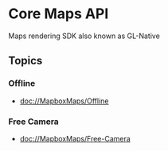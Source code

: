 #  Core Maps API

Maps rendering SDK also known as GL-Native

## Topics

### Offline
- <doc://MapboxMaps/Offline>

### Free Camera
- <doc://MapboxMaps/Free-Camera>

